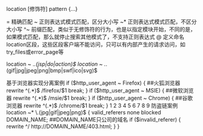 location [修饰符] pattern {…}

=	精确匹配
~	正则表达式模式匹配，区分大小写
~*	正则表达式模式匹配，不区分大小写
^~	前缀匹配，类似于无修饰符的行为，也是以指定模块开始，不同的是，如果模式匹配，那么就停止搜索其他模式了，不支持正则表达式
@	定义命名location区段，这些区段客户端不能访问，只可以有内部产生的请求访问，如try_files或error_page等


location ~ .*\.(jsp|do|action)$
location ~ .*\.(gif|jpg|jpeg|png|bmp|swf|ico|svg)$

基于浏览器实现分离案例
if ($http_user_agent ~ Firefox) {		##火狐浏览器
	rewrite ^(.*)$ /firefox/$1 break;
}
if ($http_user_agent ~ MSIE) {		##微软浏览器
 	rewrite ^(.*)$ /msie/$1 break;
}
if ($http_user_agent ~ Chrome) {		##谷歌浏览器
 	rewrite ^(.*)$ /chrome/$1 break;
}
1
2
3
4
5
6
7
8
9
防盗链案例
location ~* \.(jpg|gif|jpeg|png)$ {
 	valid_referers none blocked DOMAIN_NAME;		##DOMAIN_NAME只公司的域名
 	if ($invalid_referer) {
 	rewrite ^/ http://DOMAIN_NAME/403.html;
 	}
}
